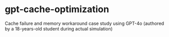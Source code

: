 # gpt-cache-optimization
Cache failure and memory workaround case study using GPT-4o (authored by a 18-years-old student during actual simulation)
